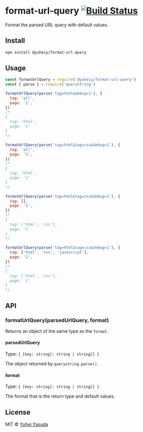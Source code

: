 # format-url-query [![Build Status](https://travis-ci.com/yuheiy/format-url-query.svg?branch=master)](https://travis-ci.com/yuheiy/format-url-query)

Format the parsed URL query with default values.

## Install

```sh
npm install @yuheiy/format-url-query
```

## Usage

```js
const formatUrlQuery = require('@yuheiy/format-url-query')
const { parse } = require('querystring')

formatUrlQuery(parse('tag=html&debug=1'), {
  tag: 'all',
  page: '1',
})
/*
{
  tag: 'html',
  page: '1'
}
*/

formatUrlQuery(parse('tag=html&tag=css&debug=1'), {
  tag: 'all',
  page: '1',
})
/*
{
  tag: 'html',
  page: '1'
}
*/

formatUrlQuery(parse('tag=html&tag=css&debug=1'), {
  tag: [],
  page: '1',
})
/*
{
  tag: ['html', 'css'],
  page: '1'
}
*/

formatUrlQuery(parse('tag=html&tag=css&debug=1'), {
  tag: ['html', 'css', 'javascript'],
  page: '1',
})
/*
{
  tag: ['html', 'css'],
  page: '1'
}
*/
```

## API

### formatUrlQuery(parsedUrlQuery, format)

Returns an object of the same type as the `format`.

#### parsedUrlQuery

Type: `{ [key: string]: string | string[] }`

The object returned by `querystring.parse()`.

#### format

Type: `{ [key: string]: string | string[] }`

The format that is the return type and default values.

## License

MIT © [Yuhei Yasuda](https://github.com/yuheiy)
